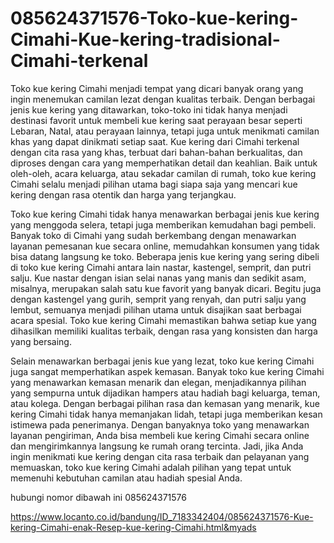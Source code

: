 # 085624371576-Toko-kue-kering-Cimahi-Kue-kering-tradisional-Cimahi-terkenal

Toko kue kering Cimahi menjadi tempat yang dicari banyak orang yang ingin menemukan camilan lezat dengan kualitas terbaik. Dengan berbagai jenis kue kering yang ditawarkan, toko-toko ini tidak hanya menjadi destinasi favorit untuk membeli kue kering saat perayaan besar seperti Lebaran, Natal, atau perayaan lainnya, tetapi juga untuk menikmati camilan khas yang dapat dinikmati setiap saat. Kue kering dari Cimahi terkenal dengan cita rasa yang khas, terbuat dari bahan-bahan berkualitas, dan diproses dengan cara yang memperhatikan detail dan keahlian. Baik untuk oleh-oleh, acara keluarga, atau sekadar camilan di rumah, toko kue kering Cimahi selalu menjadi pilihan utama bagi siapa saja yang mencari kue kering dengan rasa otentik dan harga yang terjangkau.

Toko kue kering Cimahi tidak hanya menawarkan berbagai jenis kue kering yang menggoda selera, tetapi juga memberikan kemudahan bagi pembeli. Banyak toko di Cimahi yang sudah berkembang dengan menawarkan layanan pemesanan kue secara online, memudahkan konsumen yang tidak bisa datang langsung ke toko. Beberapa jenis kue kering yang sering dibeli di toko kue kering Cimahi antara lain nastar, kastengel, semprit, dan putri salju. Kue nastar dengan isian selai nanas yang manis dan sedikit asam, misalnya, merupakan salah satu kue favorit yang banyak dicari. Begitu juga dengan kastengel yang gurih, semprit yang renyah, dan putri salju yang lembut, semuanya menjadi pilihan utama untuk disajikan saat berbagai acara spesial. Toko kue kering Cimahi memastikan bahwa setiap kue yang dihasilkan memiliki kualitas terbaik, dengan rasa yang konsisten dan harga yang bersaing.

Selain menawarkan berbagai jenis kue yang lezat, toko kue kering Cimahi juga sangat memperhatikan aspek kemasan. Banyak toko kue kering Cimahi yang menawarkan kemasan menarik dan elegan, menjadikannya pilihan yang sempurna untuk dijadikan hampers atau hadiah bagi keluarga, teman, atau kolega. Dengan berbagai pilihan rasa dan kemasan yang menarik, kue kering Cimahi tidak hanya memanjakan lidah, tetapi juga memberikan kesan istimewa pada penerimanya. Dengan banyaknya toko yang menawarkan layanan pengiriman, Anda bisa membeli kue kering Cimahi secara online dan mengirimkannya langsung ke rumah orang tercinta. Jadi, jika Anda ingin menikmati kue kering dengan cita rasa terbaik dan pelayanan yang memuaskan, toko kue kering Cimahi adalah pilihan yang tepat untuk memenuhi kebutuhan camilan atau hadiah spesial Anda.

hubungi nomor dibawah ini
085624371576

https://www.locanto.co.id/bandung/ID_7183342404/085624371576-Kue-kering-Cimahi-enak-Resep-kue-kering-Cimahi.html&myads
